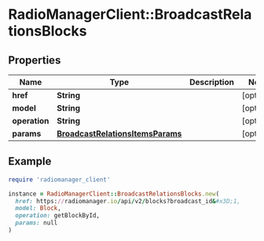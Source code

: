 # RadioManagerClient::BroadcastRelationsBlocks

## Properties

| Name | Type | Description | Notes |
| ---- | ---- | ----------- | ----- |
| **href** | **String** |  | [optional] |
| **model** | **String** |  | [optional] |
| **operation** | **String** |  | [optional] |
| **params** | [**BroadcastRelationsItemsParams**](BroadcastRelationsItemsParams.md) |  | [optional] |

## Example

```ruby
require 'radiomanager_client'

instance = RadioManagerClient::BroadcastRelationsBlocks.new(
  href: https://radiomanager.io/api/v2/blocks?broadcast_id&#x3D;1,
  model: Block,
  operation: getBlockById,
  params: null
)
```

